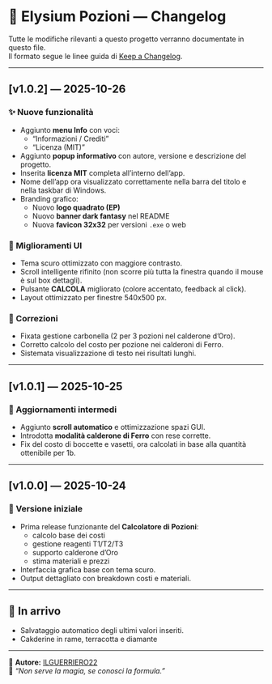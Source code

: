 # 🧾 Elysium Pozioni — Changelog

Tutte le modifiche rilevanti a questo progetto verranno documentate in questo file.  
Il formato segue le linee guida di [Keep a Changelog](https://keepachangelog.com/it/1.0.0/).

---

## [v1.0.2] — 2025-10-26
### ✨ Nuove funzionalità
- Aggiunto **menu Info** con voci:
  - “Informazioni / Crediti”
  - “Licenza (MIT)”
- Aggiunto **popup informativo** con autore, versione e descrizione del progetto.
- Inserita **licenza MIT** completa all’interno dell’app.
- Nome dell’app ora visualizzato correttamente nella barra del titolo e nella taskbar di Windows.
- Branding grafico:
  - Nuovo **logo quadrato (EP)**
  - Nuovo **banner dark fantasy** nel README
  - Nuova **favicon 32x32** per versioni `.exe` o web

### 🎨 Miglioramenti UI
- Tema scuro ottimizzato con maggiore contrasto.
- Scroll intelligente rifinito (non scorre più tutta la finestra quando il mouse è sul box dettagli).
- Pulsante **CALCOLA** migliorato (colore accentato, feedback al click).
- Layout ottimizzato per finestre 540x500 px.

### 🐞 Correzioni
- Fixata gestione carbonella (2 per 3 pozioni nel calderone d’Oro).
- Corretto calcolo del costo per pozione nei calderoni di Ferro.
- Sistemata visualizzazione di testo nei risultati lunghi.

---

## [v1.0.1] — 2025-10-25
### 🔧 Aggiornamenti intermedi
- Aggiunto **scroll automatico** e ottimizzazione spazi GUI.
- Introdotta **modalità calderone di Ferro** con rese corrette.
- Fix del costo di boccette e vasetti, ora calcolati in base alla quantità ottenibile per 1b.

---

## [v1.0.0] — 2025-10-24
### 🌟 Versione iniziale
- Prima release funzionante del **Calcolatore di Pozioni**:
  - calcolo base dei costi
  - gestione reagenti T1/T2/T3
  - supporto calderone d’Oro
  - stima materiali e prezzi
- Interfaccia grafica base con tema scuro.
- Output dettagliato con breakdown costi e materiali.

---

## 🔮 In arrivo
- Salvataggio automatico degli ultimi valori inseriti.
- Cakderine in rame, terracotta e diamante


---

👤 **Autore:** [ILGUERRIERO22](https://github.com/ILGUERRIERO22)  
🧪 *“Non serve la magia, se conosci la formula.”*
